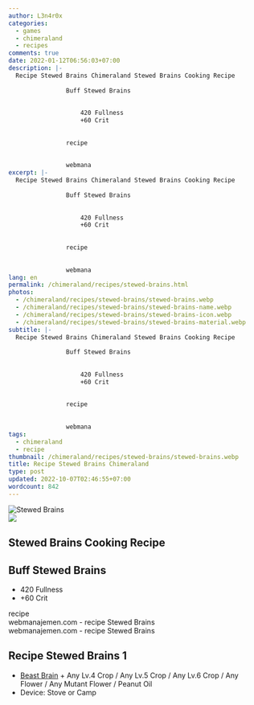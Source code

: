 ```yaml
---
author: L3n4r0x
categories:
  - games
  - chimeraland
  - recipes
comments: true
date: 2022-01-12T06:56:03+07:00
description: |-
  Recipe Stewed Brains Chimeraland Stewed Brains Cooking Recipe
                
                Buff Stewed Brains
                
                  
                    420 Fullness
                    +60 Crit
                  
                
                recipe
              
              
                webmana
excerpt: |-
  Recipe Stewed Brains Chimeraland Stewed Brains Cooking Recipe
                
                Buff Stewed Brains
                
                  
                    420 Fullness
                    +60 Crit
                  
                
                recipe
              
              
                webmana
lang: en
permalink: /chimeraland/recipes/stewed-brains.html
photos:
  - /chimeraland/recipes/stewed-brains/stewed-brains.webp
  - /chimeraland/recipes/stewed-brains/stewed-brains-name.webp
  - /chimeraland/recipes/stewed-brains/stewed-brains-icon.webp
  - /chimeraland/recipes/stewed-brains/stewed-brains-material.webp
subtitle: |-
  Recipe Stewed Brains Chimeraland Stewed Brains Cooking Recipe
                
                Buff Stewed Brains
                
                  
                    420 Fullness
                    +60 Crit
                  
                
                recipe
              
              
                webmana
tags:
  - chimeraland
  - recipe
thumbnail: /chimeraland/recipes/stewed-brains/stewed-brains.webp
title: Recipe Stewed Brains Chimeraland
type: post
updated: 2022-10-07T02:46:55+07:00
wordcount: 842
---
```


<link
  rel="stylesheet"
  href="https://rawcdn.githack.com/dimaslanjaka/Web-Manajemen/870a349/css/bootstrap-5-3-0-alpha3-wrapper.css"
/>
<section id="bootstrap-wrapper">
  <div data-bs-theme="dark">
    <div class="card mb-2">
      <div class="card-body">
        <div class="row g-0">
          <div class="col-sm-4 position-relative mb-2">
            <img
              src="https://www.webmanajemen.com/chimeraland/recipes/stewed-brains/stewed-brains-material.webp"
              class="card-img fit-cover w-100 h-100"
              alt="Stewed Brains"
              data-fancybox="true"
            />
          </div>
          <div class="col-sm-8 mb-2">
            <div class="card-body">
              <div class="d-flex flex-row align-items-center mb-3">
                <img
                  class="d-inline-block me-2"
                  src="https://www.webmanajemen.com/chimeraland/recipes/stewed-brains/stewed-brains-icon.webp"
                  width="auto"
                  height="auto"
                  style="vertical-align: middle"
                />
                <h2 class="fs-5">Stewed Brains Cooking Recipe</h2>
              </div>
              <h2 class="card-title fs-5">Buff Stewed Brains</h2>
              <div class="card-text">
                <ul>
                  <li>420 Fullness</li>
                  <li>+60 Crit</li>
                </ul>
              </div>
              <span class="badge rounded-pill">recipe</span>
            </div>
            <div class="card-footer text-end text-muted mt-auto">
              webmanajemen.com - recipe Stewed Brains
            </div>
          </div>
        </div>
      </div>
      <div class="card-footer text-end text-muted">
        webmanajemen.com - recipe Stewed Brains
      </div>
    </div>
    <div class="row mb-2">
      <div class="col-12 col-lg-6 recipe-item mb-2">
        <div class="card">
          <div class="card-body">
            <h2 class="card-title fs-5">Recipe Stewed Brains 1</h2>
            <div class="card-text">
              <ul>
                <li>
                  <a
                    class="text-decoration-none text-primary"
                    href="/chimeraland/materials/beast-brain.html"
                    >Beast Brain</a
                  ><span> + </span>Any Lv.4 Crop<span> / </span>Any Lv.5
                  Crop<span> / </span>Any Lv.6 Crop<span> / </span>Any
                  Flower<span> / </span>Any Mutant Flower
                  <span> / </span> Peanut Oil
                </li>
                <li>Device: Stove or Camp</li>
              </ul>
            </div>
          </div>
        </div>
      </div>
    </div>
  </div>
</section>